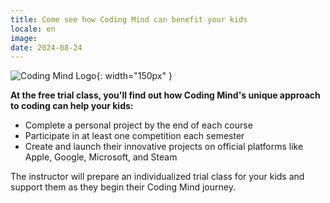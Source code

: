 ```yaml
---
title: Come see how Coding Mind can benefit your kids
locale: en
image: 
date: 2024-08-24
---
```


![Coding Mind Logo]({{site.logo}}){: width="150px" }

**At the free trial class, you'll find out how Coding Mind's unique approach to coding can help your kids:**

- Complete a personal project by the end of each course
- Participate in at least one competition each semester
- Create and launch their innovative projects on official platforms like Apple, Google, Microsoft, and Steam

The instructor will prepare an individualized trial class for your kids and support them as they begin their Coding Mind journey.

